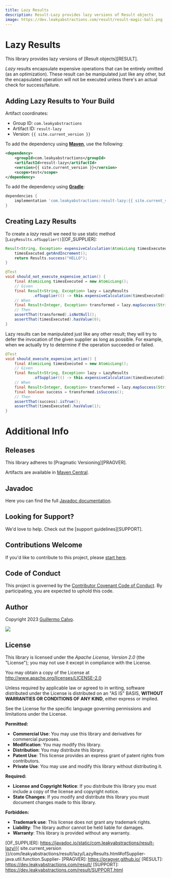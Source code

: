 ```yaml
---
title: Lazy Results
description: Result-Lazy provides lazy versions of Result objects
image: https://dev.leakyabstractions.com/result/result-magic-ball.png
---
```


# Lazy Results

This library provides lazy versions of [Result objects][RESULT].

_Lazy_ results encapsulate expensive operations that can be entirely omitted (as an optimization). These result can be
manipulated just like any other, but the encapsulated operation will not be executed unless there's an actual check for
success/failure.


## Adding Lazy Results to Your Build

Artifact coordinates:

- Group ID: `com.leakyabstractions`
- Artifact ID: `result-lazy`
- Version: `{{ site.current_version }}`

To add the dependency using [**Maven**][MAVEN], use the following:

```xml
<dependency>
    <groupId>com.leakyabstractions</groupId>
    <artifactId>result-lazy</artifactId>
    <version>{{ site.current_version }}</version>
    <scope>test</scope>
</dependency>
```

To add the dependency using [**Gradle**][GRADLE]:

```gradle
dependencies {
    implementation 'com.leakyabstractions:result-lazy:{{ site.current_version }}'
}
```


## Creating Lazy Results

To create a _lazy_ result we need to use static method [`LazyResults.ofSupplier()`][OF_SUPPLIER]:

```java
Result<String, Exception> expensiveCalculation(AtomicLong timesExecuted) {
    timesExecuted.getAndIncrement();
    return Results.success("HELLO");
}

@Test
void should_not_execute_expensive_action() {
    final AtomicLong timesExecuted = new AtomicLong();
    // Given
    final Result<String, Exception> lazy = LazyResults
            .ofSupplier(() -> this.expensiveCalculation(timesExecuted));
    // When
    final Result<Integer, Exception> transformed = lazy.mapSuccess(String::length);
    // Then
    assertThat(transformed).isNotNull();
    assertThat(timesExecuted).hasValue(0);
}
```

Lazy results can be manipulated just like any other result; they will try to defer the invocation of the given supplier
as long as possible. For example, when we actually try to determine if the operation succeeded or failed.

```java
@Test
void should_execute_expensive_action() {
    final AtomicLong timesExecuted = new AtomicLong();
    // Given
    final Result<String, Exception> lazy = LazyResults
            .ofSupplier(() -> this.expensiveCalculation(timesExecuted));
    // When
    final Result<Integer, Exception> transformed = lazy.mapSuccess(String::length);
    final boolean success = transformed.isSuccess();
    // Then
    assertThat(success).isTrue();
    assertThat(timesExecuted).hasValue(1);
}
```


# Additional Info

## Releases

This library adheres to [Pragmatic Versioning][PRAGVER].

Artifacts are available in [Maven Central][ARTIFACTS].


## Javadoc

Here you can find the full [Javadoc documentation][JAVADOC].


## Looking for Support?

We'd love to help. Check out the [support guidelines][SUPPORT].


## Contributions Welcome

If you'd like to contribute to this project, please [start here][CONTRIBUTING].


## Code of Conduct

This project is governed by the [Contributor Covenant Code of Conduct][CODE_OF_CONDUCT].
By participating, you are expected to uphold this code.


## Author

Copyright 2023 [Guillermo Calvo][AUTHOR].

[![][GUILLERMO_IMAGE]][GUILLERMO]


## License

This library is licensed under the *Apache License, Version 2.0* (the "License");
you may not use it except in compliance with the License.

You may obtain a copy of the License at <http://www.apache.org/licenses/LICENSE-2.0>

Unless required by applicable law or agreed to in writing, software distributed under the License
is distributed on an "AS IS" BASIS, **WITHOUT WARRANTIES OR CONDITIONS OF ANY KIND**, either express or implied.

See the License for the specific language governing permissions and limitations under the License.


**Permitted:**

- **Commercial Use**: You may use this library and derivatives for commercial purposes.
- **Modification**: You may modify this library.
- **Distribution**: You may distribute this library.
- **Patent Use**: This license provides an express grant of patent rights from contributors.
- **Private Use**: You may use and modify this library without distributing it.

**Required:**

- **License and Copyright Notice**: If you distribute this library you must include a copy of the license and copyright
  notice.
- **State Changes**: If you modify and distribute this library you must document changes made to this library.

**Forbidden:**

- **Trademark use**: This license does not grant any trademark rights.
- **Liability**: The library author cannot be held liable for damages.
- **Warranty**: This library is provided without any warranty.


[ARTIFACTS]:                    https://search.maven.org/artifact/com.leakyabstractions/result-lazy/
[AUTHOR]:                       https://github.com/guillermocalvo/
[CODE_OF_CONDUCT]:              https://dev.leakyabstractions.com/result/CODE_OF_CONDUCT.html
[CONTRIBUTING]:                 https://dev.leakyabstractions.com/result/CONTRIBUTING.html
[GRADLE]:                       https://gradle.org/
[GUILLERMO]:                    https://guillermo.dev/
[GUILLERMO_IMAGE]:              https://guillermo.dev/assets/images/thumb.png
[JAVADOC]:                      https://javadoc.io/doc/com.leakyabstractions/result-lazy/
[MAVEN]:                        https://maven.apache.org/
[OF_SUPPLIER]:                  https://javadoc.io/static/com.leakyabstractions/result-lazy/{{ site.current_version }}/com/leakyabstractions/result/lazy/LazyResults.html#ofSupplier-java.util.function.Supplier-
[PRAGVER]:                      https://pragver.github.io/
[RESULT]:                       https://dev.leakyabstractions.com/result/
[SUPPORT]:                      https://dev.leakyabstractions.com/result/SUPPORT.html
